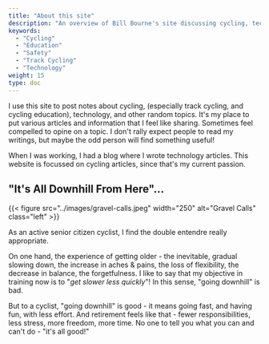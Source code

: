 ```yaml
---
title: "About this site"
description: "An overview of Bill Bourne's site discussing cycling, technology and other topics"
keywords:
  - "Cycling"
  - "Education"
  - "Safety"
  - "Track Cycling"
  - "Technology"
weight: 15
type: doc
---
```


I use this site to post notes about cycling, (especially track cycling, and cycling education), technology, and other random topics. It's my place to put various articles and information that I feel like sharing. Sometimes feel compelled to opine on a topic. I don't rally expect people to read my writings, but maybe the odd person will find something useful!

When I was working, I had a blog where I wrote technology articles. This website is focussed on cycling articles, since that's my current passion.

## "It's All Downhill From Here"...

{{< figure src="../images/gravel-calls.jpeg" width="250" alt="Gravel Calls" class="left" >}}

As an active senior citizen cyclist, I find the double entendre really appropriate.

On one hand, the experience of getting older - the inevitable, gradual slowing down, the increase in aches & pains, the loss of flexibility, the decrease in balance, the forgetfulness. I like to say that my objective in training now is to "_get slower less quickly_"! In this sense, "going downhill" is bad.

But to a cyclist, "going downhill" is good - it means going fast, and having fun, with less effort. And retirement feels like that - fewer responsibilities, less stress, more freedom, more time. No one to tell you what you can and can't do - "it's all good!"
